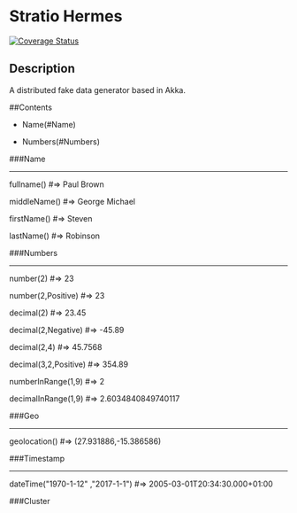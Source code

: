 # Stratio Hermes

[![Coverage Status](https://coveralls.io/repos/github/Stratio/Hermes/badge.svg?branch=master)](https://coveralls.io/github/Stratio/Hermes?branch=master)

## Description
A distributed fake data generator based in Akka.

##Contents

- Name(#Name)

- Numbers(#Numbers)

###Name

-------

fullname() #=> Paul Brown

middleName() #=> George Michael

firstName() #=> Steven

lastName() #=> Robinson

###Numbers

----------
number(2) #=> 23

number(2,Positive) #=> 23

decimal(2) #=> 23.45

decimal(2,Negative) #=> -45.89

decimal(2,4) #=> 45.7568

decimal(3,2,Positive) #=> 354.89

numberInRange(1,9) #=> 2

decimalInRange(1,9) #=> 2.6034840849740117


###Geo
______

geolocation() #=> (27.931886,-15.386586)

###Timestamp
____________

dateTime("1970-1-12" ,"2017-1-1") #=> 2005-03-01T20:34:30.000+01:00

###Cluster

